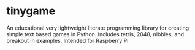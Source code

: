 tinygame
========

An educational very lightweight literate programming library for creating simple text based games in Python. Includes tetris, 2048, nibbles, and breakout in examples. Intended for Raspberry Pi
